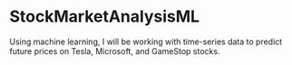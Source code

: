 # StockMarketAnalysisML
Using machine learning, I will be working with time-series data to predict future prices on Tesla, Microsoft, and GameStop stocks.
